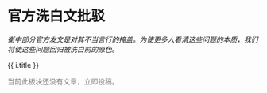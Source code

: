 # 官方洗白文批驳

*衡中部分官方发文是对其不当言行的掩盖。为使更多人看清这些问题的本质，我们将使这些问题回归被洗白前的原色。*

<div v-for="i in $article()">
    <p>
        <router-link :to="i.path">{{ i.title }}</router-link>
    </p>
</div>

<p style="color:grey" v-if="$article().length === 0">当前此板块还没有文章，立即<router-link to="../contribute">投稿</router-link>。</p>